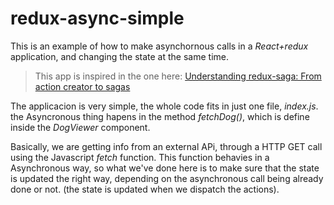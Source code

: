 # redux-async-simple

This is an example of how to make asynchornous calls in a _React+redux_ application, and changing the state at the same time.

> This app is inspired in the one here: [Understanding redux-saga: From action creator to sagas](https://blog.logrocket.com/understanding-redux-saga-from-action-creators-to-sagas-2587298b5e71)


The applicacion is very simple, the whole code fits in just one file, _index.js_. the Asyncronous thing hapens in the method _fetchDog()_, which is define inside the _DogViewer_ component. 

Basically, we are getting info from an external APi, through a HTTP GET call using the Javascript _fetch_ function. This function behavies in a Asynchronous way, so what we've done here is to make sure that the state is updated the right way, depending on the asynchronous call being already done or not. (the state is updated when we dispatch the actions).